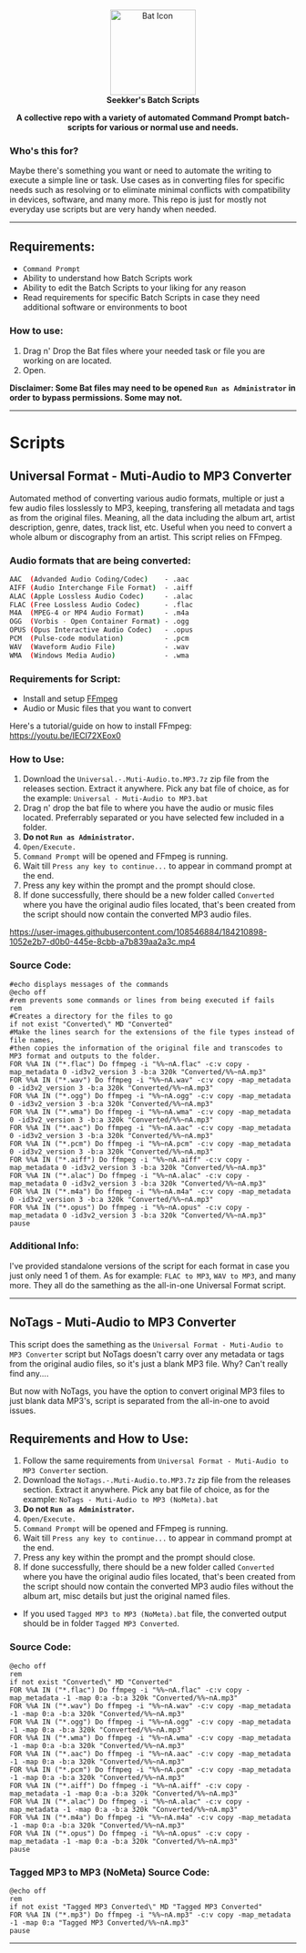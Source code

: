 <!-- markdownlint-configure-file { "MD004": { "style": "consistent" } } -->
<!-- markdownlint-disable MD033 -->
# 

<p align="center">
 <img src="https://user-images.githubusercontent.com/108546884/184180384-a48d6bf9-b05c-4a86-94a1-8c95319dc548.png" width="150" title="Bat Icon">
 <br>
 <strong>Seekker's Batch Scripts</strong>
</p>

<p align="center">
  <strong>A collective repo with a variety of automated Command Prompt batch-scripts for various or normal use and needs.</strong>
</p>
<!-- markdownlint-enable MD033 -->




### Who's this for?

Maybe there's something you want or need to automate the writing to execute a simple line or task. Use cases as in converting files for specific needs such as resolving or to eliminate minimal conflicts with compatibility in devices, software, and many more. This repo is just for mostly not everyday use scripts but are very handy when needed.

-----

## Requirements:

- ```Command Prompt```
- Ability to understand how Batch Scripts work
- Ability to edit the Batch Scripts to your liking for any reason
- Read requirements for specific Batch Scripts in case they need additional software or environments to boot


### How to use:

1. Drag n' Drop the Bat files where your needed task or file you are working on are located.
2. Open.
  
**Disclaimer: Some Bat files may need to be opened ```Run as Administrator``` in order to bypass permissions. Some may not.**

 -----
 
 
# Scripts

## Universal Format - Muti-Audio to MP3 Converter

Automated method of converting various audio formats, multiple or just a few audio files losslessly to MP3, keeping, transfering all metadata and tags as from the original files. Meaning, all the data including the album art, artist description, genre, dates, track list, etc.
Useful when you need to convert a whole album or discography from an artist.
This script relies on FFmpeg.

### Audio formats that are being converted:

```bash
AAC  (Advanded Audio Coding/Codec)    - .aac
AIFF (Audio Interchange File Format)  - .aiff
ALAC (Apple Lossless Audio Codec)     - .alac
FLAC (Free Lossless Audio Codec)      - .flac
M4A  (MPEG-4 or MP4 Audio Format)     - .m4a
OGG  (Vorbis - Open Container Format) - .ogg
OPUS (Opus Interactive Audio Codec)   - .opus
PCM  (Pulse-code modulation)          - .pcm
WAV  (Waveform Audio File)            - .wav
WMA  (Windows Media Audio)            - .wma
```

### Requirements for Script:

- Install and setup [FFmpeg](https://www.ffmpeg.org/)
- Audio or Music files that you want to convert

Here's a tutorial/guide on how to install FFmpeg:
https://youtu.be/IECI72XEox0




### How to Use:

1. Download the ```Universal.-.Muti-Audio.to.MP3.7z``` zip file from the releases section. Extract it anywhere. Pick any bat file of choice, as for the example: ```Universal - Muti-Audio to MP3.bat```
2. Drag n' drop the bat file to where you have the audio or music files located. Preferrably separated or you have selected few included in a folder.
3. **Do not ```Run as Administrator```.**
4. ```Open/Execute.```
5. ```Command Prompt``` will be opened and FFmpeg is running.
6. Wait till ```Press any key to continue...``` to appear in command prompt at the end.
7. Press any key within the prompt and the prompt should close.
8. If done successfully, there should be a new folder called ```Converted``` where you have the original audio files located, that's been created from the script should now contain the converted MP3 audio files.



https://user-images.githubusercontent.com/108546884/184210898-1052e2b7-d0b0-445e-8cbb-a7b839aa2a3c.mp4



### Source Code:


```batch
#echo displays messages of the commands
@echo off
#rem prevents some commands or lines from being executed if fails
rem
#Creates a directory for the files to go
if not exist "Converted\" MD "Converted"
#Make the lines search for the extensions of the file types instead of file names,
#then copies the information of the original file and transcodes to MP3 format and outputs to the folder.
FOR %%A IN ("*.flac") Do ffmpeg -i "%%~nA.flac" -c:v copy -map_metadata 0 -id3v2_version 3 -b:a 320k "Converted/%%~nA.mp3"
FOR %%A IN ("*.wav") Do ffmpeg -i "%%~nA.wav" -c:v copy -map_metadata 0 -id3v2_version 3 -b:a 320k "Converted/%%~nA.mp3"
FOR %%A IN ("*.ogg") Do ffmpeg -i "%%~nA.ogg" -c:v copy -map_metadata 0 -id3v2_version 3 -b:a 320k "Converted/%%~nA.mp3"
FOR %%A IN ("*.wma") Do ffmpeg -i "%%~nA.wma" -c:v copy -map_metadata 0 -id3v2_version 3 -b:a 320k "Converted/%%~nA.mp3"
FOR %%A IN ("*.aac") Do ffmpeg -i "%%~nA.aac" -c:v copy -map_metadata 0 -id3v2_version 3 -b:a 320k "Converted/%%~nA.mp3"
FOR %%A IN ("*.pcm") Do ffmpeg -i "%%~nA.pcm" -c:v copy -map_metadata 0 -id3v2_version 3 -b:a 320k "Converted/%%~nA.mp3"
FOR %%A IN ("*.aiff") Do ffmpeg -i "%%~nA.aiff" -c:v copy -map_metadata 0 -id3v2_version 3 -b:a 320k "Converted/%%~nA.mp3"
FOR %%A IN ("*.alac") Do ffmpeg -i "%%~nA.alac" -c:v copy -map_metadata 0 -id3v2_version 3 -b:a 320k "Converted/%%~nA.mp3"
FOR %%A IN ("*.m4a") Do ffmpeg -i "%%~nA.m4a" -c:v copy -map_metadata 0 -id3v2_version 3 -b:a 320k "Converted/%%~nA.mp3"
FOR %%A IN ("*.opus") Do ffmpeg -i "%%~nA.opus" -c:v copy -map_metadata 0 -id3v2_version 3 -b:a 320k "Converted/%%~nA.mp3"
pause
```



### Additional Info:

I've provided standalone versions of the script for each format in case you just only need 1 of them. As for example: ```FLAC to MP3```, ```WAV to MP3```, and many more. They all do the samething as the all-in-one Universal Format script.


-----

## NoTags - Muti-Audio to MP3 Converter

This script does the samething as the ```Universal Format - Muti-Audio to MP3 Converter``` script but NoTags doesn't carry over any metadata or tags from the original audio files, so it's just a blank MP3 file. Why? Can't really find any....

But now with NoTags, you have the option to convert original MP3 files to just blank data MP3's, script is separated from the all-in-one to avoid issues.


## Requirements and How to Use:

1. Follow the same requirements from ```Universal Format - Muti-Audio to MP3 Converter``` section.
2. Download the ```NoTags.-.Muti-Audio.to.MP3.7z``` zip file from the releases section. Extract it anywhere. Pick any bat file of choice, as for the example: ```NoTags - Muti-Audio to MP3 (NoMeta).bat```
3. **Do not ```Run as Administrator```.**
4. ```Open/Execute.```
5. ```Command Prompt``` will be opened and FFmpeg is running.
6. Wait till ```Press any key to continue...``` to appear in command prompt at the end.
7. Press any key within the prompt and the prompt should close.
8. If done successfully, there should be a new folder called ```Converted``` where you have the original audio files located, that's been created from the script should now contain the converted MP3 audio files without the album art, misc details but just the original named files.
- If you used ```Tagged MP3 to MP3 (NoMeta).bat``` file, the converted output should be in folder ```Tagged MP3 Converted```.



### Source Code:

```batch
@echo off
rem
if not exist "Converted\" MD "Converted"
FOR %%A IN ("*.flac") Do ffmpeg -i "%%~nA.flac" -c:v copy -map_metadata -1 -map 0:a -b:a 320k "Converted/%%~nA.mp3"
FOR %%A IN ("*.wav") Do ffmpeg -i "%%~nA.wav" -c:v copy -map_metadata -1 -map 0:a -b:a 320k "Converted/%%~nA.mp3"
FOR %%A IN ("*.ogg") Do ffmpeg -i "%%~nA.ogg" -c:v copy -map_metadata -1 -map 0:a -b:a 320k "Converted/%%~nA.mp3"
FOR %%A IN ("*.wma") Do ffmpeg -i "%%~nA.wma" -c:v copy -map_metadata -1 -map 0:a -b:a 320k "Converted/%%~nA.mp3"
FOR %%A IN ("*.aac") Do ffmpeg -i "%%~nA.aac" -c:v copy -map_metadata -1 -map 0:a -b:a 320k "Converted/%%~nA.mp3"
FOR %%A IN ("*.pcm") Do ffmpeg -i "%%~nA.pcm" -c:v copy -map_metadata -1 -map 0:a -b:a 320k "Converted/%%~nA.mp3"
FOR %%A IN ("*.aiff") Do ffmpeg -i "%%~nA.aiff" -c:v copy -map_metadata -1 -map 0:a -b:a 320k "Converted/%%~nA.mp3"
FOR %%A IN ("*.alac") Do ffmpeg -i "%%~nA.alac" -c:v copy -map_metadata -1 -map 0:a -b:a 320k "Converted/%%~nA.mp3"
FOR %%A IN ("*.m4a") Do ffmpeg -i "%%~nA.m4a" -c:v copy -map_metadata -1 -map 0:a -b:a 320k "Converted/%%~nA.mp3"
FOR %%A IN ("*.opus") Do ffmpeg -i "%%~nA.opus" -c:v copy -map_metadata -1 -map 0:a -b:a 320k "Converted/%%~nA.mp3"
pause
```

### Tagged MP3 to MP3 (NoMeta) Source Code:

```batch
@echo off
rem
if not exist "Tagged MP3 Converted\" MD "Tagged MP3 Converted"
FOR %%A IN ("*.mp3") Do ffmpeg -i "%%~nA.mp3" -c:v copy -map_metadata -1 -map 0:a "Tagged MP3 Converted/%%~nA.mp3"
pause
```

-----

